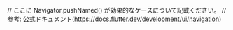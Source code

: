 // ここに Navigator.pushNamed() が効果的なケースについて記載ください。
// 参考: 公式ドキュメント(https://docs.flutter.dev/development/ui/navigation) 

